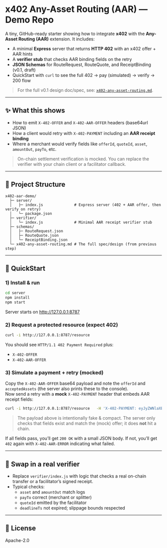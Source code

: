 # x402 Any-Asset Routing (AAR) — Demo Repo

A tiny, GitHub-ready starter showing how to integrate **x402** with the **Any-Asset Routing (AAR)** extension.
It includes:
- A minimal **Express** server that returns **HTTP 402** with an x402 offer + AAR hints
- A **verifier stub** that checks AAR binding fields on the retry
- **JSON Schemas** for RouteRequest, RouteQuote, and ReceiptBinding (v0.1, draft)
- QuickStart with `curl` to see the full 402 → pay (simulated) → verify → 200 flow

> For the full v0.1 design doc/spec, see: [`x402-any-asset-routing.md`](./x402-any-asset-routing.md).

---

## ✨ What this shows
- How to emit `X-402-OFFER` and `X-402-AAR-OFFER` headers (base64url JSON)
- How a client would retry with `X-402-PAYMENT` including an **AAR receipt binding**
- Where a merchant would verify fields like `offerId`, `quoteId`, `asset`, `amountOut`, `payTo`, etc.

> On-chain settlement verification is mocked. You can replace the verifier with your chain client or a facilitator callback.

---

## 🧱 Project Structure
```
x402-aar-demo/
  ├─ server/
  │   ├─ index.js              # Express server (402 + AAR offer, then verify on retry)
  │   └─ package.json
  ├─ verifier/
  │   └─ index.js              # Minimal AAR receipt verifier stub
  ├─ schemas/
  │   ├─ RouteRequest.json
  │   ├─ RouteQuote.json
  │   └─ ReceiptBinding.json
  └─ x402-any-asset-routing.md # The full spec/design (from previous step)
```

---

## 🚀 QuickStart

### 1) Install & run
```bash
cd server
npm install
npm start
```

Server starts on http://127.0.0.1:8787

### 2) Request a protected resource (expect 402)
```bash
curl -i http://127.0.0.1:8787/resource
```

You should see `HTTP/1.1 402 Payment Required` plus:
- `X-402-OFFER`
- `X-402-AAR-OFFER`

### 3) Simulate a payment + retry (mocked)
Copy the `X-402-AAR-OFFER` base64 payload and note the `offerId` and `acceptedAssets` (the server also prints these to the console).  
Now send a retry with a **mock** `X-402-PAYMENT` header that embeds AAR receipt fields:

```bash
curl -i http://127.0.0.1:8787/resource   -H 'X-402-PAYMENT: eyJyZWNlaXB0Ijp7InR5cGUiOiJ4NDAyLWFhci92MC4xIiwib2ZmZXJJZCI6IjB4YWJjMTIzIiwicXVvdGVJZCI6IjB4ZGVmNDU2IiwiY2hhaW4iOiJiYXNlIiwiYXNzZXQiOiIweGFjY2VwdGVkX2Fzc2V0IiwiYW1vdW50T3V0IjoiMjUwMCIsInBheVRvIjoiMHhNRVJDSEFOVCIsInR4SGFzaCI6IjB4VEVTVFRIQVNIIiwiYmxvY2tOdW1iZXIiOjEyMzQ1NiwicGF5ZXIiOiIweEJ1eWVyIn19'
```

> The payload above is intentionally fake & compact. The server only checks that fields exist and match the (mock) offer; it does **not** hit a chain.

If all fields pass, you’ll get `200 OK` with a small JSON body. If not, you’ll get `402` again with `X-402-AAR-ERROR` indicating what failed.

---

## 🔧 Swap in a real verifier
- Replace `verifier/index.js` with logic that checks a real on-chain transfer or a facilitator’s signed receipt.  
- Typical checks:
  - `asset` and `amountOut` match logs
  - `payTo` correct (merchant or splitter)
  - `quoteId` emitted by the facilitator
  - `deadlineTs` not expired; slippage bounds respected

---

## 📄 License
Apache-2.0

